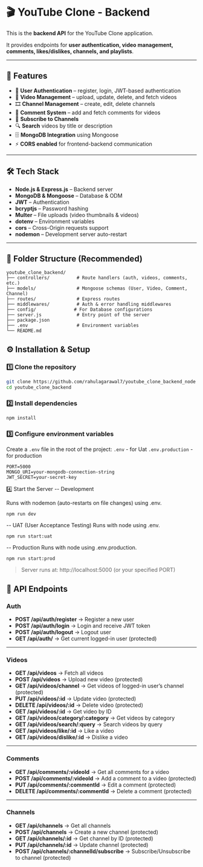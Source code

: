 # 🎬 YouTube Clone - Backend

This is the **backend API** for the YouTube Clone application.

It provides endpoints for **user authentication, video management, comments, likes/dislikes, channels, and playlists**.

---

## 🚀 Features

- 👤 **User Authentication** – register, login, JWT-based authentication
- 🎥 **Video Management** – upload, update, delete, and fetch videos
- 🎞 **Channel Management** – create, edit, delete channels
- 💬 **Comment System** – add and fetch comments for videos
- 🔔 **Subscribe to Channels**
- 🔍 **Search** videos by title or description
- 🗄 **MongoDB Integration** using Mongoose
- ⚡ **CORS enabled** for frontend-backend communication

---

## 🛠 Tech Stack

- **Node.js & Express.js** – Backend server
- **MongoDB & Mongoose** – Database & ODM
- **JWT** – Authentication
- **bcryptjs** – Password hashing
- **Multer** – File uploads (video thumbnails & videos)
- **dotenv** – Environment variables
- **cors** – Cross-Origin requests support
- **nodemon** – Development server auto-restart

---

## 📂 Folder Structure (Recommended)

```
youtube_clone_backend/
├── controllers/          # Route handlers (auth, videos, comments, etc.)
├── models/               # Mongoose schemas (User, Video, Comment, Channel)
├── routes/               # Express routes
├── middlewares/          # Auth & error handling middlewares
├── config/              # For Database configurations
├── server.js             # Entry point of the server
├── package.json
├── .env                  # Environment variables
└── README.md

```

## ⚙️ Installation & Setup

### 1️⃣ Clone the repository

```bash
git clone https://github.com/rahulagarawal7/youtube_clone_backend_node
cd youtube_clone_backend

```

### 2️⃣ Install dependencies

```bash
npm install

```

### 3️⃣ Configure environment variables

Create a `.env`  file in the root of the project:
`.env` - for Uat 
`.env.production` - for production
```
PORT=5000
MONGO_URI=your-mongodb-connection-string
JWT_SECRET=your-secret-key

```

4️⃣ Start the Server
-- Development

Runs with nodemon (auto-restarts on file changes) using .env.

```
npm run dev

```

-- UAT (User Acceptance Testing)
Runs with node using .env.

```
npm run start:uat

```

-- Production
Runs with node using .env.production.

```
npm run start:prod

```


> Server runs at: http://localhost:5000 (or your specified PORT)
> 

## 📡 API Endpoints

### Auth

- **POST /api/auth/register** → Register a new user
- **POST /api/auth/login** → Login and receive JWT token
- **POST /api/auth/logout** → Logout user
- **GET /api/auth/** → Get current logged-in user (protected)

---

### Videos

- **GET /api/videos** → Fetch all videos
- **POST /api/videos** → Upload new video (protected)
- **GET /api/videos/channel** → Get videos of logged-in user’s channel (protected)
- **PUT /api/videos/:id** → Update video (protected)
- **DELETE /api/videos/:id** → Delete video (protected)
- **GET /api/videos/:id** → Get video by ID
- **GET /api/videos/category/:category** → Get videos by category
- **GET /api/videos/search/:query** → Search videos by query
- **GET /api/videos/like/:id** → Like a video
- **GET /api/videos/dislike/:id** → Dislike a video

---

### Comments

- **GET /api/comments/:videoId** → Get all comments for a video
- **POST /api/comments/:videoId** → Add a comment to a video (protected)
- **PUT /api/comments/:commentId** → Edit a comment (protected)
- **DELETE /api/comments/:commentId** → Delete a comment (protected)

---

### Channels

- **GET /api/channels** → Get all channels
- **POST /api/channels** → Create a new channel (protected)
- **GET /api/channels/:id** → Get channel by ID (protected)
- **PUT /api/channels/:id** → Update channel (protected)
- **POST /api/channels/:channelId/subscribe** → Subscribe/Unsubscribe to channel (protected)



